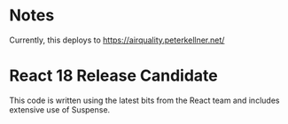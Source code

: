 # Notes

Currently, this deploys to https://airquality.peterkellner.net/ 



# React 18 Release Candidate

This code is written using the latest bits from the React team and includes extensive use of Suspense.

